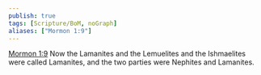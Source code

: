 ```yaml
---
publish: true
tags: [Scripture/BoM, noGraph]
aliases: ["Mormon 1:9"]
---
```

[Mormon 1:9](https://churchofjesuschrist.org/study/scriptures/bofm/morm/1?lang=eng&id=p9#p9) Now the Lamanites and the Lemuelites and the Ishmaelites were called Lamanites, and the two parties were Nephites and Lamanites.
